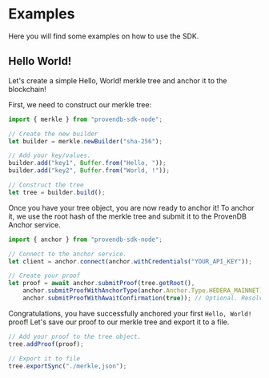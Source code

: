 # Examples

Here you will find some examples on how to use the SDK.

## Hello World!

Let's create a simple Hello, World! merkle tree and anchor it to the blockchain!

First, we need to construct our merkle tree:

```js
import { merkle } from "provendb-sdk-node";

// Create the new builder
let builder = merkle.newBuilder("sha-256");

// Add your key/values.
builder.add("key1", Buffer.from("Hello, "));
builder.add("key2", Buffer.from("World, !"));

// Construct the tree
let tree = builder.build();

```

Once you have your tree object, you are now ready to anchor it! To anchor it, we use the root hash
of the merkle tree and submit it to the ProvenDB Anchor service.

```js
import { anchor } from "provendb-sdk-node";

// Connect to the anchor service.
let client = anchor.connect(anchor.withCredentials("YOUR_API_KEY"));

// Create your proof
let proof = await anchor.submitProof(tree.getRoot(), 
    anchor.submitProofWithAnchorType(anchor.Anchor.Type.HEDERA_MAINNET), // Optional. Add your anchor type.
    anchor.submitProofWithAwaitConfirmation(true)); // Optional. Resolve the promise only when the proof is confirmed.
```

Congratulations, you have successfully anchored your first `Hello, World!` proof! Let's save our proof to our merkle tree
and export it to a file.

```js
// Add your proof to the tree object.
tree.addProof(proof);

// Export it to file
tree.exportSync("./merkle,json");
```
